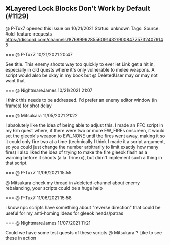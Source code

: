 ## ❌Layered Lock Blocks Don't Work by Default (#1129)
@ P-Tux7 opened this issue on 10/21/2021
Status: unknown
Tags: 
Source: #old-feature-requests https://discord.com/channels/876899628556091432/900847757324079145


=== @ P-Tux7 10/21/2021 20:47

See title. This enemy shoots way too quickly to ever let Link get a hit in, especially in old quests where it's only vulnerable to melee weapons. A script would also be okay in my book but @ DeletedUser may or may not want that

=== @ NightmareJames 10/21/2021 21:07

I think this needs to be addressed.  I'd prefer an enemy editor window (in frames) for shot delay

=== @ Mitsukara 11/05/2021 21:22

I absolutely like the idea of being able to adjust this. I made an FFC script in my 6rh quest where, if there were two or more EW_FIREs onscreen, it would set the gleeok's weapon to EW_NONE until the fires went away, making it so it could only fire two at a time (technically I think I made it a script argument, so you could just change the number arbitrarily to limit exactly how many fires)
I also liked the idea of trying to make the fire gleeok flash as a warning before it shoots (a la Trinexx), but didn't implement such a thing in that script.

=== @ P-Tux7 11/06/2021 15:55

@ Mitsukara check my thread in #deleted-channel about enemy rebalancing, your scripts could be a huge help

=== @ P-Tux7 11/06/2021 15:58

i know npc scripts have something about "reverse direction" that could be useful for my anti-homing ideas for gleeok heads/patras

=== @ NightmareJames 11/07/2021 11:21

Could we have some test quests of these scripts @ Mitsukara ?  Like to see these in action
